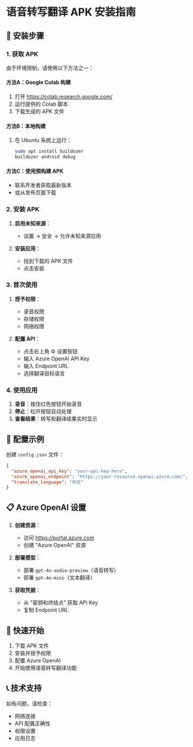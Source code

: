 # 语音转写翻译 APK 安装指南

## 📱 安装步骤

### 1. 获取 APK
由于环境限制，请使用以下方法之一：

#### 方法A：Google Colab 构建
1. 打开 https://colab.research.google.com/
2. 运行提供的 Colab 脚本
3. 下载生成的 APK 文件

#### 方法B：本地构建
1. 在 Ubuntu 系统上运行：
   ```bash
   sudo apt install buildozer
   buildozer android debug
   ```

#### 方法C：使用预构建 APK
- 联系开发者获取最新版本
- 或从发布页面下载

### 2. 安装 APK
1. **启用未知来源**：
   - 设置 → 安全 → 允许未知来源应用
   
2. **安装应用**：
   - 找到下载的 APK 文件
   - 点击安装

### 3. 首次使用
1. **授予权限**：
   - 录音权限
   - 存储权限
   - 网络权限

2. **配置 API**：
   - 点击右上角 ⚙️ 设置按钮
   - 输入 Azure OpenAI API Key
   - 输入 Endpoint URL
   - 选择翻译目标语言

### 4. 使用应用
1. **录音**：按住红色按钮开始录音
2. **停止**：松开按钮自动处理
3. **查看结果**：转写和翻译结果实时显示

## 🔧 配置示例

创建 `config.json` 文件：
```json
{
  "azure_openai_api_key": "your-api-key-here",
  "azure_openai_endpoint": "https://your-resource.openai.azure.com/",
  "translate_language": "中文"
}
```

## 📋 Azure OpenAI 设置

1. **创建资源**：
   - 访问 https://portal.azure.com
   - 创建 "Azure OpenAI" 资源

2. **部署模型**：
   - 部署 `gpt-4o-audio-preview`（语音转写）
   - 部署 `gpt-4o-mini`（文本翻译）

3. **获取凭据**：
   - 从 "密钥和终结点" 获取 API Key
   - 复制 Endpoint URL

## 🚀 快速开始

1. 下载 APK 文件
2. 安装并授予权限
3. 配置 Azure OpenAI
4. 开始使用语音转写翻译功能

## 📞 技术支持

如有问题，请检查：
- 网络连接
- API 配置正确性
- 权限设置
- 应用日志
